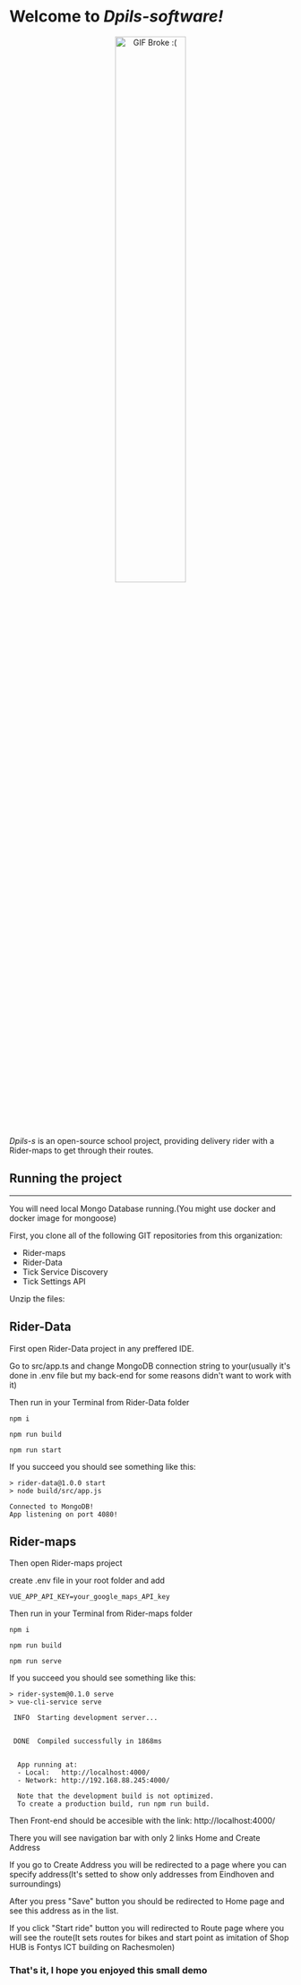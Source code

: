 # Welcome to *Dpils-software!*

<p align="center">
<img src="https://github.com/Otrigos/Portfolio_S3_ArtjomsF/assets/92020227/9c70526e-55dc-41b0-a36f-83d1f461b088" alt="GIF Broke :(" width="50%" height="50%" />
</p>

*Dpils-s* is an open-source school project, providing delivery rider with a Rider-maps to get through their routes.

## Running the project

***

You will need local Mongo Database running.(You might use docker and docker image for mongoose)

First, you clone all of the following GIT repositories from this organization:

* Rider-maps
* Rider-Data
* Tick Service Discovery
* Tick Settings API

Unzip the files:

## Rider-Data

First open Rider-Data project in any preffered IDE.

Go to src/app.ts and change MongoDB connection string to your(usually it's done in .env file but my back-end for some reasons didn't want to work with it)

Then run in your Terminal from Rider-Data folder

```
npm i

npm run build

npm run start
```

If you succeed you should see something like this:

```
> rider-data@1.0.0 start
> node build/src/app.js

Connected to MongoDB!
App listening on port 4080!
```

## Rider-maps

Then open Rider-maps project

create .env file in your root folder and add 
```
VUE_APP_API_KEY=your_google_maps_API_key
```

Then run in your Terminal from Rider-maps folder
```
npm i

npm run build

npm run serve
```
If you succeed you should see something like this:

```
> rider-system@0.1.0 serve
> vue-cli-service serve

 INFO  Starting development server...


 DONE  Compiled successfully in 1868ms


  App running at:
  - Local:   http://localhost:4000/ 
  - Network: http://192.168.88.245:4000/

  Note that the development build is not optimized.
  To create a production build, run npm run build.

```

Then Front-end should be accesible with the link: http://localhost:4000/

There you will see navigation bar with only 2 links Home and Create Address

If you go to Create Address you will be redirected to a page where you can specify address(It's setted to show only addresses from Eindhoven and surroundings)

After you press "Save" button you should be redirected to Home page and see this address as in the list.

If you click "Start ride" button you will redirected to Route page where you will see the route(It sets routes for bikes and start point as imitation of Shop HUB is Fontys ICT building on Rachesmolen)

### That's it, I hope you enjoyed this small demo
